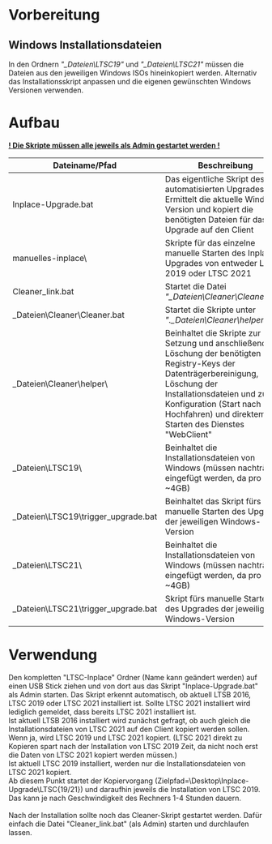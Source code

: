 # Vorbereitung
## Windows Installationsdateien

In den Ordnern <i>"_Dateien\LTSC19"</i> und <i>"_Dateien\LTSC21"</i> müssen die Dateien aus den jeweiligen Windows ISOs hineinkopiert werden. Alternativ das Installationsskript anpassen und die eigenen gewünschten Windows Versionen verwenden.

# Aufbau
<b><ins>! Die Skripte müssen alle jeweils als Admin gestartet werden !</ins></b>

| Dateiname/Pfad | Beschreibung |
| --------------- | ------------ |
| Inplace-Upgrade.bat | Das eigentliche Skript des automatisierten Upgrades. Ermittelt die aktuelle Windows-Version und kopiert die benötigten Dateien für das Upgrade auf den Client |
| manuelles-inplace\ | Skripte für das einzelne manuelle Starten des Inplace-Upgrades von entweder LTSC 2019 oder LTSC 2021 |
| Cleaner_link.bat | Startet die Datei <i>"_Dateien\Cleaner\Cleaner.bat"</i> |
| _Dateien\Cleaner\Cleaner.bat | Startet die Skripte unter <i>".\_Dateien\Cleaner\helper\"</i> |
| _Dateien\Cleaner\helper\ | Beinhaltet die Skripte zur Setzung und anschließender Löschung der benötigten Registry-Keys der Datenträgerbereinigung, Löschung der Installationsdateien und zur Konfiguration (Start nach Hochfahren) und direktem Starten des Dienstes "WebClient" |
| _Dateien\LTSC19\ | Beinhaltet die Installationsdateien von Windows (müssen nachträglich eingefügt werden, da pro OS ~4GB) |
| _Dateien\LTSC19\trigger_upgrade.bat | Beinhaltet das Skript fürs manuelle Starten des Upgrades der jeweiligen Windows-Version |
| _Dateien\LTSC21\ | Beinhaltet die Installationsdateien von Windows (müssen nachträglich eingefügt werden, da pro OS ~4GB) |
| _Dateien\LTSC21\trigger_upgrade.bat | Skript fürs manuelle Starten des Upgrades der jeweiligen Windows-Version |

# Verwendung
Den kompletten "LTSC-Inplace" Ordner (Name kann geändert werden) auf einen USB Stick ziehen und von dort aus das Skript "Inplace-Upgrade.bat" als Admin starten. Das Skript erkennt automatisch, ob aktuell LTSB 2016, LTSC 2019 oder LTSC 2021 installiert ist. Sollte LTSC 2021 installiert wird lediglich gemeldet, dass bereits LTSC 2021 installiert ist. </br>
Ist aktuell LTSB 2016 installiert wird zunächst gefragt, ob auch gleich die Installationsdateien von LTSC 2021 auf den Client kopiert werden sollen. Wenn ja, wird LTSC 2019 und LTSC 2021 kopiert. (LTSC 2021 direkt zu Kopieren spart nach der Installation von LTSC 2019 Zeit, da nicht noch erst die Daten von LTSC 2021 kopiert werden müssen.)</br>
Ist aktuell LTSC 2019 installiert, werden nur die Installationsdateien von LTSC 2021 kopiert.</br>
Ab diesem Punkt startet der Kopiervorgang (Zielpfad=<aktuell angemeldeter Benutzer>\Desktop\Inplace-Upgrade\LTSC{19/21}) und daraufhin jeweils die Installation von LTSC 2019. Das kann je nach Geschwindigkeit des Rechners 1-4 Stunden dauern.</br>
</br>
Nach der Installation sollte noch das Cleaner-Skript gestartet werden. Dafür einfach die Datei "Cleaner_link.bat" (als Admin) starten und durchlaufen lassen.
